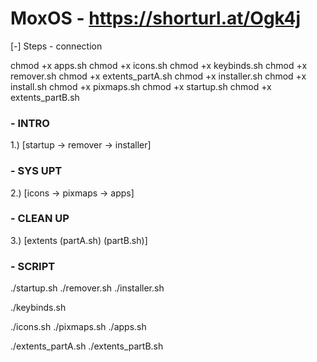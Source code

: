 # MoxOS - https://shorturl.at/Ogk4j

[-] Steps - connection

chmod +x apps.sh 
chmod +x icons.sh 
chmod +x keybinds.sh 
chmod +x remover.sh 
chmod +x extents_partA.sh 
chmod +x installer.sh 
chmod +x install.sh
chmod +x pixmaps.sh 
chmod +x startup.sh 
chmod +x extents_partB.sh 

### - INTRO
1.) [startup -> remover -> installer]

### - SYS UPT
2.) [icons -> pixmaps -> apps]

### - CLEAN UP
3.) [extents (partA.sh) (partB.sh)]

### - SCRIPT

./startup.sh
./remover.sh
./installer.sh

./keybinds.sh

./icons.sh
./pixmaps.sh
./apps.sh

./extents_partA.sh
./extents_partB.sh





